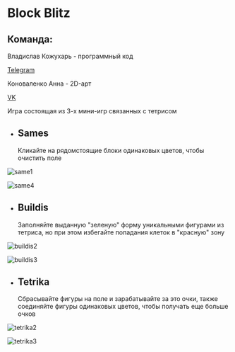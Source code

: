 # Block Blitz

## Команда:

Владислав Кожухарь - программный код 

[Telegram](t.me/proskygamer)

Коноваленко Анна - 2D-арт 

[VK](https://vk.com/sloenoe__testo)

Игра состоящая из 3-х мини-игр связанных с тетрисом

* ## Sames

  Кликайте на рядомстоящие блоки одинаковых цветов, чтобы очистить поле

![same1](https://github.com/ProSkyGamer/U2D_Block_Blitz/assets/82523053/9fbdcaa9-820d-4f57-b829-845337fb0698)

![same4](https://github.com/ProSkyGamer/U2D_Block_Blitz/assets/82523053/1258b1c4-c962-42c2-bf4e-275202060de5)

* ## Buildis

  Заполняйте выданную "зеленую" форму уникальными фигурами из тетриса, но при этом избегайте попадания клеток в "красную" зону
  
![buildis2](https://github.com/ProSkyGamer/U2D_Block_Blitz/assets/82523053/22058f7a-0396-496b-8d2d-1251cb3e1349)

![buildis3](https://github.com/ProSkyGamer/U2D_Block_Blitz/assets/82523053/8dddd55a-0e29-4dea-b291-e08023d83eb1)

* ## Tetrika

  Сбрасывайте фигуры на поле и зарабатывайте за это очки, также соединяйте фигуры одинаковых цветов, чтобы получать еще больше очков

![tetrika2](https://github.com/ProSkyGamer/U2D_Block_Blitz/assets/82523053/a0aef29a-cadd-4120-8211-3047fb1c87f7)

![tetrika3](https://github.com/ProSkyGamer/U2D_Block_Blitz/assets/82523053/a796e4b8-0d71-4c8f-a79c-214e014c37a0)
